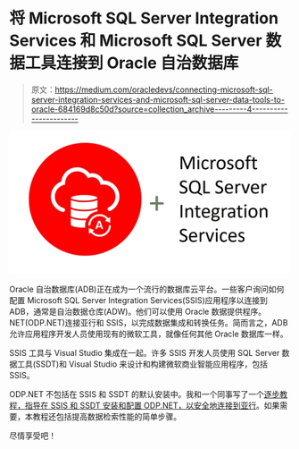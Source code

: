 # 将 Microsoft SQL Server Integration Services 和 Microsoft SQL Server 数据工具连接到 Oracle 自治数据库

> 原文：<https://medium.com/oracledevs/connecting-microsoft-sql-server-integration-services-and-microsoft-sql-server-data-tools-to-oracle-684169d8c50d?source=collection_archive---------4----------------------->

![](img/2b2fff96d39d579dd96b745a31777a6a.png)

Oracle 自治数据库(ADB)正在成为一个流行的数据库云平台。一些客户询问如何配置 Microsoft SQL Server Integration Services(SSIS)应用程序以连接到 ADB，通常是自治数据仓库(ADW)。他们可以使用 Oracle 数据提供程序。NET(ODP.NET)连接亚行和 SSIS，以完成数据集成和转换任务。简而言之，ADB 允许应用程序开发人员使用现有的微软工具，就像任何其他 Oracle 数据库一样。

SSIS 工具与 Visual Studio 集成在一起。许多 SSIS 开发人员使用 SQL Server 数据工具(SSDT)和 Visual Studio 来设计和构建微软商业智能应用程序，包括 SSIS。

ODP.NET 不包括在 SSIS 和 SSDT 的默认安装中。我和一个同事写了一个[逐步教程，指导在 SSIS 和 SSDT 安装和配置 ODP.NET，以安全地连接到亚行](https://www.oracle.com/a/ocom/docs/database/adb-ssis-sdt.pdf)。如果需要，本教程还包括提高数据检索性能的简单步骤。

尽情享受吧！